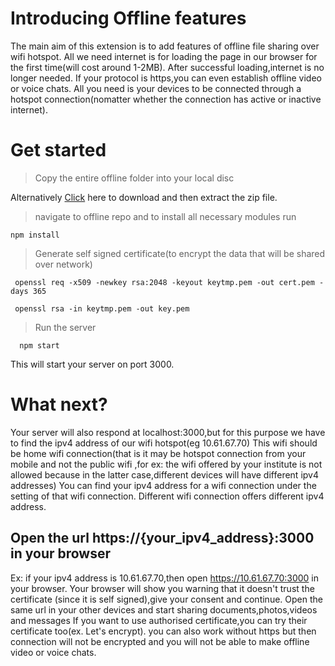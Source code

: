 # Introducing Offline features

The main aim of this extension is to add features of offline file sharing over wifi hotspot.
All we need internet is for loading the page in our browser for the first time(will cost around 1-2MB).
After successful loading,internet is no longer needed.
If your protocol is https,you can even establish offline video or voice chats.
All you need is your devices to be connected through a hotspot connection(nomatter whether the connection has active or inactive internet).

# Get started

> Copy the entire offline folder into your local disc

 Alternatively <a href="https://downgit.github.io/#/home?url=https://github.com/kanhaiya-2000/Chattenger/tree/master/offline" download>Click</a> here to download and then extract the zip file.

> navigate to offline repo and to install all necessary modules run 
    
    npm install
    
> Generate self signed certificate(to encrypt the data that will be shared over network)

     openssl req -x509 -newkey rsa:2048 -keyout keytmp.pem -out cert.pem -days 365
    
     openssl rsa -in keytmp.pem -out key.pem
     
> Run the server 
      
      npm start
      
 This will start your server on port 3000.
 
 # What next?
   
   Your server will also respond at localhost:3000,but for this purpose we have to find the ipv4 address of our wifi hotspot(eg 10.61.67.70)
   This wifi should be home wifi connection(that is it may be hotspot connection from your mobile
   and not the public wifi ,for ex: the wifi offered by your institute is not allowed 
   because in the latter case,different devices will have different ipv4 addresses)
   You can find your ipv4 address for a wifi connection under the setting of that wifi connection.
   Different wifi connection offers different ipv4 address.
   
 ## Open the url https://{your_ipv4_address}:3000 in your browser
 Ex: if your ipv4 address is 10.61.67.70,then open https://10.61.67.70:3000 in your browser.
 Your browser will show you warning that it doesn't trust the certificate (since it is self signed),give your consent and continue.
 Open the same url in your other devices and start sharing documents,photos,videos and messages
 If you want to use authorised certificate,you can try their certificate too(ex. Let's encrypt).
 you can also work without https but then connection will not be encrypted and you will not be able to make offline video or voice chats.
